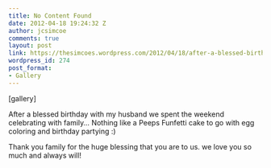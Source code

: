 ```yaml
---
title: No Content Found
date: 2012-04-18 19:24:32 Z
author: jcsimcoe
comments: true
layout: post
link: https://thesimcoes.wordpress.com/2012/04/18/after-a-blessed-birthday-with-my-husband-we-spent/
wordpress_id: 274
post_format:
- Gallery
---
```


[gallery]


After a blessed birthday with my husband we spent the weekend celebrating with family… Nothing like a Peeps Funfetti cake to go with egg coloring and birthday partying :)




Thank you family for the huge blessing that you are to us. we love you so much and always will!

